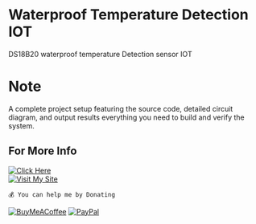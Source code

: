 # Waterproof Temperature Detection IOT
DS18B20 waterproof temperature Detection sensor IOT
# Note
A complete project setup featuring the source code, detailed circuit diagram, and output results everything you need to build and verify the system.
## For More Info <br>
[![Click Here](https://media.giphy.com/media/3o7TKxOHZISZdYY1de/giphy.gif)](https://wokwi.com/projects/432758200180907009)
 <br>
 [![Visit My Site](https://media.giphy.com/media/xT9DPxggC1BMdG9Fz6/giphy.gif)](https://www.rohantkini.in/)

        
```💰 You can help me by Donating```

[![BuyMeACoffee](https://img.shields.io/badge/Buy%20Me%20a%20Coffee-ffdd00?style=for-the-badge&logo=buy-me-a-coffee&logoColor=black)](https://buymeacoffee.com/rohankini) [![PayPal](https://img.shields.io/badge/PayPal-00457C?style=for-the-badge&logo=paypal&logoColor=white)](https://paypal.me/RohanKinirk) 


